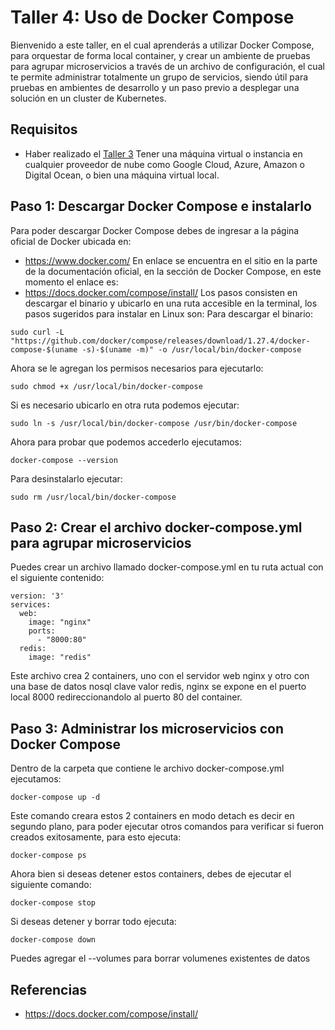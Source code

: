 # Taller 4: Uso de Docker Compose
Bienvenido a este taller, en el cual aprenderás a utilizar Docker Compose, para orquestar de forma local container, y crear un ambiente de pruebas para agrupar microservicios a través de un archivo de configuración, el cual te permite administrar totalmente un grupo de servicios, siendo útil para pruebas en ambientes de desarrollo y un paso previo a desplegar una solución en un cluster de Kubernetes.

## Requisitos
- Haber realizado el [Taller 3](taller3-dockerfiles.md)
Tener una máquina virtual o instancia en cualquier proveedor de nube como Google Cloud, Azure, Amazon o Digital Ocean, o bien una máquina virtual local. 

## Paso 1: Descargar Docker Compose e instalarlo
Para poder descargar Docker Compose debes de ingresar a la página oficial de Docker ubicada en:
- https://www.docker.com/
En enlace se encuentra en el sitio en la parte de la documentación oficial, en la sección de Docker Compose, en este momento el enlace es:
- https://docs.docker.com/compose/install/
Los pasos consisten en descargar el binario y ubicarlo en una ruta accesible en la terminal, los pasos sugeridos para instalar en Linux son:
Para descargar el binario:   
```
sudo curl -L "https://github.com/docker/compose/releases/download/1.27.4/docker-compose-$(uname -s)-$(uname -m)" -o /usr/local/bin/docker-compose
```
Ahora se le agregan los permisos necesarios para ejecutarlo:   
```
sudo chmod +x /usr/local/bin/docker-compose
```
Si es necesario ubicarlo en otra ruta podemos ejecutar:   
```
sudo ln -s /usr/local/bin/docker-compose /usr/bin/docker-compose
```
Ahora para probar que podemos accederlo ejecutamos:   
```
docker-compose --version
```
Para desinstalarlo ejecutar:   
```
sudo rm /usr/local/bin/docker-compose
```
## Paso 2: Crear el archivo docker-compose.yml para agrupar microservicios
Puedes crear un archivo llamado docker-compose.yml en tu ruta actual con el siguiente contenido:
```
version: '3'
services:
  web:
    image: "nginx"
    ports:
      - "8000:80"
  redis:
    image: "redis"
```
Este archivo crea 2 containers, uno con el servidor web nginx y otro con una base de datos nosql clave valor redis, nginx se expone en el puerto local 8000 redireccionandolo al puerto 80 del container.   
## Paso 3: Administrar los microservicios con Docker Compose
Dentro de la carpeta que contiene le archivo docker-compose.yml ejecutamos:
```
docker-compose up -d
```
Este comando creara estos 2 containers en modo detach es decir en segundo plano, para poder ejecutar otros comandos para verificar si fueron creados exitosamente, para esto ejecuta:
```
docker-compose ps
```
Ahora bien si deseas detener estos containers, debes de ejecutar el siguiente comando:
```
docker-compose stop
```
Si deseas detener y borrar todo ejecuta:
```
docker-compose down
```
Puedes agregar el --volumes para borrar volumenes existentes de datos


## Referencias
- https://docs.docker.com/compose/install/
